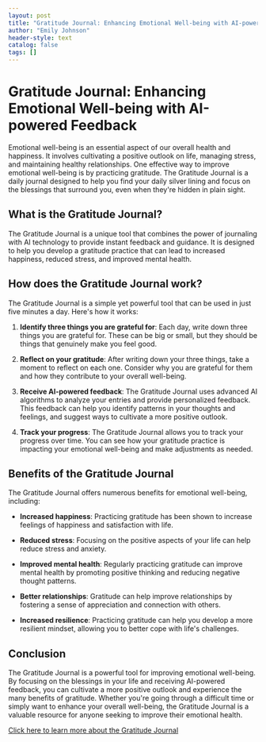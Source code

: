 ```yaml
---
layout: post
title: "Gratitude Journal: Enhancing Emotional Well-being with AI-powered Feedback"
author: "Emily Johnson"
header-style: text
catalog: false
tags: []
---
```


# Gratitude Journal: Enhancing Emotional Well-being with AI-powered Feedback

Emotional well-being is an essential aspect of our overall health and happiness. It involves cultivating a positive outlook on life, managing stress, and maintaining healthy relationships. One effective way to improve emotional well-being is by practicing gratitude. The Gratitude Journal is a daily journal designed to help you find your daily silver lining and focus on the blessings that surround you, even when they're hidden in plain sight.

## What is the Gratitude Journal?

The Gratitude Journal is a unique tool that combines the power of journaling with AI technology to provide instant feedback and guidance. It is designed to help you develop a gratitude practice that can lead to increased happiness, reduced stress, and improved mental health.

## How does the Gratitude Journal work?

The Gratitude Journal is a simple yet powerful tool that can be used in just five minutes a day. Here's how it works:

1. **Identify three things you are grateful for**: Each day, write down three things you are grateful for. These can be big or small, but they should be things that genuinely make you feel good.

2. **Reflect on your gratitude**: After writing down your three things, take a moment to reflect on each one. Consider why you are grateful for them and how they contribute to your overall well-being.

3. **Receive AI-powered feedback**: The Gratitude Journal uses advanced AI algorithms to analyze your entries and provide personalized feedback. This feedback can help you identify patterns in your thoughts and feelings, and suggest ways to cultivate a more positive outlook.

4. **Track your progress**: The Gratitude Journal allows you to track your progress over time. You can see how your gratitude practice is impacting your emotional well-being and make adjustments as needed.

## Benefits of the Gratitude Journal

The Gratitude Journal offers numerous benefits for emotional well-being, including:

- **Increased happiness**: Practicing gratitude has been shown to increase feelings of happiness and satisfaction with life.

- **Reduced stress**: Focusing on the positive aspects of your life can help reduce stress and anxiety.

- **Improved mental health**: Regularly practicing gratitude can improve mental health by promoting positive thinking and reducing negative thought patterns.

- **Better relationships**: Gratitude can help improve relationships by fostering a sense of appreciation and connection with others.

- **Increased resilience**: Practicing gratitude can help you develop a more resilient mindset, allowing you to better cope with life's challenges.

## Conclusion

The Gratitude Journal is a powerful tool for improving emotional well-being. By focusing on the blessings in your life and receiving AI-powered feedback, you can cultivate a more positive outlook and experience the many benefits of gratitude. Whether you're going through a difficult time or simply want to enhance your overall well-being, the Gratitude Journal is a valuable resource for anyone seeking to improve their emotional health.

[Click here to learn more about the Gratitude Journal](https://www.example.com)